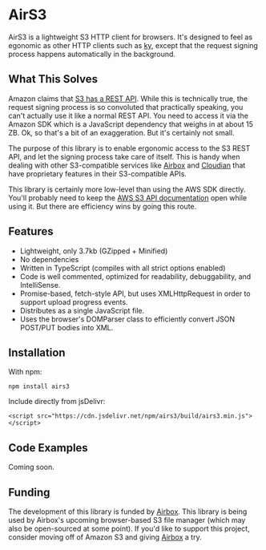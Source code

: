 
# AirS3

AirS3 is a lightweight S3 HTTP client for browsers. It's designed to feel as egonomic as other HTTP clients such as [ky](https://github.com/sindresorhus/ky), except that the request signing process happens automatically in the background.

## What This Solves

Amazon claims that [S3 has a REST API](https://docs.aws.amazon.com/AmazonS3/latest/API/API_Operations_Amazon_Simple_Storage_Service.html). While this is technically true, the request signing process is so convoluted that practically speaking, you can't actually use it like a normal REST API. You need to access it via the Amazon SDK which is a  JavaScript dependency that weighs in at about 15 ZB. Ok, so that's a bit of an exaggeration. But it's certainly not small.

The purpose of this library is to enable ergonomic access to the S3 REST API, and let the signing process take care of itself. This is handy when dealing with other S3-compatible services like [Airbox](https://www.airbox.ai) and [Cloudian](https://www.cloudian.com) that have proprietary features in their S3-compatible APIs.

This library is certainly more low-level than using the AWS SDK directly. You'll probably need to keep the [AWS S3 API documentation](https://docs.aws.amazon.com/AmazonS3/latest/API/API_Operations_Amazon_Simple_Storage_Service.html) open while using it. But there are efficiency wins by going this route.

## Features

- Lightweight, only 3.7kb (GZipped + Minified)
- No dependencies
- Written in TypeScript (compiles with all strict options enabled)
- Code is well commented, optimized for readability, debuggability, and IntelliSense.
- Promise-based, fetch-style API, but uses XMLHttpRequest in order to support upload progress events.
- Distributes as a single JavaScript file.
- Uses the browser's DOMParser class to efficiently convert JSON POST/PUT bodies into XML.

## Installation

With npm:
```
npm install airs3
```

Include directly from jsDelivr:
```
<script src="https://cdn.jsdelivr.net/npm/airs3/build/airs3.min.js"></script>
```

## Code Examples

Coming soon.

## Funding

The development of this library is funded by [Airbox](https://www.airbox.app). This library is being used by Airbox's upcoming browser-based S3 file manager (which may also be open-sourced at some point). If you'd like to support this project, consider moving off of Amazon S3 and giving [Airbox](https://www.airbox.app) a try.
